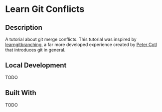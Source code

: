 # Learn Git Conflicts

## Description

A tutorial about git merge conflicts. This tutorial was inspired by [learngitbranching](https://learngitbranching.js.org/), a far more developed experience created by [Peter Cotl](https://github.com/pcottle) that introduces git in general.

## Local Development

TODO

## Built With

TODO
